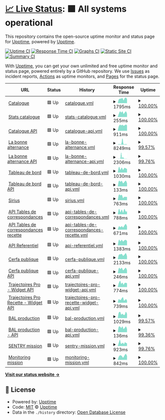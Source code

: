 # [📈 Live Status](https:///upptime): <!--live status--> **🟩 All systems operational**

This repository contains the open-source uptime monitor and status page for [Upptime](https://upptime.js.org), powered by [Upptime](https://github.com/upptime/upptime).

[![Uptime CI](https://github.com/mission-apprentissage/upptime/workflows/Uptime%20CI/badge.svg)](https://github.com/mission-apprentissage/upptime/actions?query=workflow%3A%22Uptime+CI%22)
[![Response Time CI](https://github.com/mission-apprentissage/upptime/workflows/Response%20Time%20CI/badge.svg)](https://github.com/mission-apprentissage/upptime/actions?query=workflow%3A%22Response+Time+CI%22)
[![Graphs CI](https://github.com/mission-apprentissage/upptime/workflows/Graphs%20CI/badge.svg)](https://github.com/mission-apprentissage/upptime/actions?query=workflow%3A%22Graphs+CI%22)
[![Static Site CI](https://github.com/mission-apprentissage/upptime/workflows/Static%20Site%20CI/badge.svg)](https://github.com/mission-apprentissage/upptime/actions?query=workflow%3A%22Static+Site+CI%22)
[![Summary CI](https://github.com/mission-apprentissage/upptime/workflows/Summary%20CI/badge.svg)](https://github.com/mission-apprentissage/upptime/actions?query=workflow%3A%22Summary+CI%22)

With [Upptime](https://upptime.js.org), you can get your own unlimited and free uptime monitor and status page, powered entirely by a GitHub repository. We use [Issues](https://github.com/upptime/upptime/issues) as incident reports, [Actions](https://github.com/mission-apprentissage/upptime/actions) as uptime monitors, and [Pages](https:///upptime) for the status page.

<!--start: status pages-->
<!-- This summary is generated by Upptime (https://github.com/upptime/upptime) -->
<!-- Do not edit this manually, your changes will be overwritten -->
<!-- prettier-ignore -->
| URL | Status | History | Response Time | Uptime |
| --- | ------ | ------- | ------------- | ------ |
| <img alt="" src="https://avatars3.githubusercontent.com/u/7874148?s=400&v=4" height="13"> [Catalogue](https://catalogue.apprentissage.beta.gouv.fr/) | 🟩 Up | [catalogue.yml](https://github.com/mission-apprentissage/upptime/commits/HEAD/history/catalogue.yml) | <details><summary><img alt="Response time graph" src="./graphs/catalogue/response-time-week.png" height="20"> 1795ms</summary><br><a href="https://mission-apprentissage.github.io/upptime/history/catalogue"><img alt="Response time 1510" src="https://img.shields.io/endpoint?url=https%3A%2F%2Fraw.githubusercontent.com%2Fmission-apprentissage%2Fupptime%2FHEAD%2Fapi%2Fcatalogue%2Fresponse-time.json"></a><br><a href="https://mission-apprentissage.github.io/upptime/history/catalogue"><img alt="24-hour response time 1640" src="https://img.shields.io/endpoint?url=https%3A%2F%2Fraw.githubusercontent.com%2Fmission-apprentissage%2Fupptime%2FHEAD%2Fapi%2Fcatalogue%2Fresponse-time-day.json"></a><br><a href="https://mission-apprentissage.github.io/upptime/history/catalogue"><img alt="7-day response time 1795" src="https://img.shields.io/endpoint?url=https%3A%2F%2Fraw.githubusercontent.com%2Fmission-apprentissage%2Fupptime%2FHEAD%2Fapi%2Fcatalogue%2Fresponse-time-week.json"></a><br><a href="https://mission-apprentissage.github.io/upptime/history/catalogue"><img alt="30-day response time 1909" src="https://img.shields.io/endpoint?url=https%3A%2F%2Fraw.githubusercontent.com%2Fmission-apprentissage%2Fupptime%2FHEAD%2Fapi%2Fcatalogue%2Fresponse-time-month.json"></a><br><a href="https://mission-apprentissage.github.io/upptime/history/catalogue"><img alt="1-year response time 1789" src="https://img.shields.io/endpoint?url=https%3A%2F%2Fraw.githubusercontent.com%2Fmission-apprentissage%2Fupptime%2FHEAD%2Fapi%2Fcatalogue%2Fresponse-time-year.json"></a></details> | <details><summary><a href="https://mission-apprentissage.github.io/upptime/history/catalogue">100.00%</a></summary><a href="https://mission-apprentissage.github.io/upptime/history/catalogue"><img alt="All-time uptime 98.98%" src="https://img.shields.io/endpoint?url=https%3A%2F%2Fraw.githubusercontent.com%2Fmission-apprentissage%2Fupptime%2FHEAD%2Fapi%2Fcatalogue%2Fuptime.json"></a><br><a href="https://mission-apprentissage.github.io/upptime/history/catalogue"><img alt="24-hour uptime 100.00%" src="https://img.shields.io/endpoint?url=https%3A%2F%2Fraw.githubusercontent.com%2Fmission-apprentissage%2Fupptime%2FHEAD%2Fapi%2Fcatalogue%2Fuptime-day.json"></a><br><a href="https://mission-apprentissage.github.io/upptime/history/catalogue"><img alt="7-day uptime 100.00%" src="https://img.shields.io/endpoint?url=https%3A%2F%2Fraw.githubusercontent.com%2Fmission-apprentissage%2Fupptime%2FHEAD%2Fapi%2Fcatalogue%2Fuptime-week.json"></a><br><a href="https://mission-apprentissage.github.io/upptime/history/catalogue"><img alt="30-day uptime 99.95%" src="https://img.shields.io/endpoint?url=https%3A%2F%2Fraw.githubusercontent.com%2Fmission-apprentissage%2Fupptime%2FHEAD%2Fapi%2Fcatalogue%2Fuptime-month.json"></a><br><a href="https://mission-apprentissage.github.io/upptime/history/catalogue"><img alt="1-year uptime 99.97%" src="https://img.shields.io/endpoint?url=https%3A%2F%2Fraw.githubusercontent.com%2Fmission-apprentissage%2Fupptime%2FHEAD%2Fapi%2Fcatalogue%2Fuptime-year.json"></a></details>
| <img alt="" src="https://avatars3.githubusercontent.com/u/7874148?s=400&v=4" height="13"> [Stats catalogue](https://catalogue.apprentissage.beta.gouv.fr/stats) | 🟩 Up | [stats-catalogue.yml](https://github.com/mission-apprentissage/upptime/commits/HEAD/history/stats-catalogue.yml) | <details><summary><img alt="Response time graph" src="./graphs/stats-catalogue/response-time-week.png" height="20"> 255ms</summary><br><a href="https://mission-apprentissage.github.io/upptime/history/stats-catalogue"><img alt="Response time 320" src="https://img.shields.io/endpoint?url=https%3A%2F%2Fraw.githubusercontent.com%2Fmission-apprentissage%2Fupptime%2FHEAD%2Fapi%2Fstats-catalogue%2Fresponse-time.json"></a><br><a href="https://mission-apprentissage.github.io/upptime/history/stats-catalogue"><img alt="24-hour response time 182" src="https://img.shields.io/endpoint?url=https%3A%2F%2Fraw.githubusercontent.com%2Fmission-apprentissage%2Fupptime%2FHEAD%2Fapi%2Fstats-catalogue%2Fresponse-time-day.json"></a><br><a href="https://mission-apprentissage.github.io/upptime/history/stats-catalogue"><img alt="7-day response time 255" src="https://img.shields.io/endpoint?url=https%3A%2F%2Fraw.githubusercontent.com%2Fmission-apprentissage%2Fupptime%2FHEAD%2Fapi%2Fstats-catalogue%2Fresponse-time-week.json"></a><br><a href="https://mission-apprentissage.github.io/upptime/history/stats-catalogue"><img alt="30-day response time 325" src="https://img.shields.io/endpoint?url=https%3A%2F%2Fraw.githubusercontent.com%2Fmission-apprentissage%2Fupptime%2FHEAD%2Fapi%2Fstats-catalogue%2Fresponse-time-month.json"></a><br><a href="https://mission-apprentissage.github.io/upptime/history/stats-catalogue"><img alt="1-year response time 292" src="https://img.shields.io/endpoint?url=https%3A%2F%2Fraw.githubusercontent.com%2Fmission-apprentissage%2Fupptime%2FHEAD%2Fapi%2Fstats-catalogue%2Fresponse-time-year.json"></a></details> | <details><summary><a href="https://mission-apprentissage.github.io/upptime/history/stats-catalogue">100.00%</a></summary><a href="https://mission-apprentissage.github.io/upptime/history/stats-catalogue"><img alt="All-time uptime 99.85%" src="https://img.shields.io/endpoint?url=https%3A%2F%2Fraw.githubusercontent.com%2Fmission-apprentissage%2Fupptime%2FHEAD%2Fapi%2Fstats-catalogue%2Fuptime.json"></a><br><a href="https://mission-apprentissage.github.io/upptime/history/stats-catalogue"><img alt="24-hour uptime 100.00%" src="https://img.shields.io/endpoint?url=https%3A%2F%2Fraw.githubusercontent.com%2Fmission-apprentissage%2Fupptime%2FHEAD%2Fapi%2Fstats-catalogue%2Fuptime-day.json"></a><br><a href="https://mission-apprentissage.github.io/upptime/history/stats-catalogue"><img alt="7-day uptime 100.00%" src="https://img.shields.io/endpoint?url=https%3A%2F%2Fraw.githubusercontent.com%2Fmission-apprentissage%2Fupptime%2FHEAD%2Fapi%2Fstats-catalogue%2Fuptime-week.json"></a><br><a href="https://mission-apprentissage.github.io/upptime/history/stats-catalogue"><img alt="30-day uptime 99.95%" src="https://img.shields.io/endpoint?url=https%3A%2F%2Fraw.githubusercontent.com%2Fmission-apprentissage%2Fupptime%2FHEAD%2Fapi%2Fstats-catalogue%2Fuptime-month.json"></a><br><a href="https://mission-apprentissage.github.io/upptime/history/stats-catalogue"><img alt="1-year uptime 99.98%" src="https://img.shields.io/endpoint?url=https%3A%2F%2Fraw.githubusercontent.com%2Fmission-apprentissage%2Fupptime%2FHEAD%2Fapi%2Fstats-catalogue%2Fuptime-year.json"></a></details>
| <img alt="" src="https://avatars3.githubusercontent.com/u/7874148?s=400&v=4" height="13"> [Catalogue API](https://catalogue.apprentissage.beta.gouv.fr/api) | 🟩 Up | [catalogue-api.yml](https://github.com/mission-apprentissage/upptime/commits/HEAD/history/catalogue-api.yml) | <details><summary><img alt="Response time graph" src="./graphs/catalogue-api/response-time-week.png" height="20"> 911ms</summary><br><a href="https://mission-apprentissage.github.io/upptime/history/catalogue-api"><img alt="Response time 1020" src="https://img.shields.io/endpoint?url=https%3A%2F%2Fraw.githubusercontent.com%2Fmission-apprentissage%2Fupptime%2FHEAD%2Fapi%2Fcatalogue-api%2Fresponse-time.json"></a><br><a href="https://mission-apprentissage.github.io/upptime/history/catalogue-api"><img alt="24-hour response time 874" src="https://img.shields.io/endpoint?url=https%3A%2F%2Fraw.githubusercontent.com%2Fmission-apprentissage%2Fupptime%2FHEAD%2Fapi%2Fcatalogue-api%2Fresponse-time-day.json"></a><br><a href="https://mission-apprentissage.github.io/upptime/history/catalogue-api"><img alt="7-day response time 911" src="https://img.shields.io/endpoint?url=https%3A%2F%2Fraw.githubusercontent.com%2Fmission-apprentissage%2Fupptime%2FHEAD%2Fapi%2Fcatalogue-api%2Fresponse-time-week.json"></a><br><a href="https://mission-apprentissage.github.io/upptime/history/catalogue-api"><img alt="30-day response time 990" src="https://img.shields.io/endpoint?url=https%3A%2F%2Fraw.githubusercontent.com%2Fmission-apprentissage%2Fupptime%2FHEAD%2Fapi%2Fcatalogue-api%2Fresponse-time-month.json"></a><br><a href="https://mission-apprentissage.github.io/upptime/history/catalogue-api"><img alt="1-year response time 937" src="https://img.shields.io/endpoint?url=https%3A%2F%2Fraw.githubusercontent.com%2Fmission-apprentissage%2Fupptime%2FHEAD%2Fapi%2Fcatalogue-api%2Fresponse-time-year.json"></a></details> | <details><summary><a href="https://mission-apprentissage.github.io/upptime/history/catalogue-api">100.00%</a></summary><a href="https://mission-apprentissage.github.io/upptime/history/catalogue-api"><img alt="All-time uptime 99.54%" src="https://img.shields.io/endpoint?url=https%3A%2F%2Fraw.githubusercontent.com%2Fmission-apprentissage%2Fupptime%2FHEAD%2Fapi%2Fcatalogue-api%2Fuptime.json"></a><br><a href="https://mission-apprentissage.github.io/upptime/history/catalogue-api"><img alt="24-hour uptime 100.00%" src="https://img.shields.io/endpoint?url=https%3A%2F%2Fraw.githubusercontent.com%2Fmission-apprentissage%2Fupptime%2FHEAD%2Fapi%2Fcatalogue-api%2Fuptime-day.json"></a><br><a href="https://mission-apprentissage.github.io/upptime/history/catalogue-api"><img alt="7-day uptime 100.00%" src="https://img.shields.io/endpoint?url=https%3A%2F%2Fraw.githubusercontent.com%2Fmission-apprentissage%2Fupptime%2FHEAD%2Fapi%2Fcatalogue-api%2Fuptime-week.json"></a><br><a href="https://mission-apprentissage.github.io/upptime/history/catalogue-api"><img alt="30-day uptime 99.95%" src="https://img.shields.io/endpoint?url=https%3A%2F%2Fraw.githubusercontent.com%2Fmission-apprentissage%2Fupptime%2FHEAD%2Fapi%2Fcatalogue-api%2Fuptime-month.json"></a><br><a href="https://mission-apprentissage.github.io/upptime/history/catalogue-api"><img alt="1-year uptime 99.99%" src="https://img.shields.io/endpoint?url=https%3A%2F%2Fraw.githubusercontent.com%2Fmission-apprentissage%2Fupptime%2FHEAD%2Fapi%2Fcatalogue-api%2Fuptime-year.json"></a></details>
| <img alt="" src="https://avatars3.githubusercontent.com/u/7874148?s=400&v=4" height="13"> [La bonne alternance](https://labonnealternance.apprentissage.beta.gouv.fr/) | 🟩 Up | [la-bonne-alternance.yml](https://github.com/mission-apprentissage/upptime/commits/HEAD/history/la-bonne-alternance.yml) | <details><summary><img alt="Response time graph" src="./graphs/la-bonne-alternance/response-time-week.png" height="20"> 8249ms</summary><br><a href="https://mission-apprentissage.github.io/upptime/history/la-bonne-alternance"><img alt="Response time 1367" src="https://img.shields.io/endpoint?url=https%3A%2F%2Fraw.githubusercontent.com%2Fmission-apprentissage%2Fupptime%2FHEAD%2Fapi%2Fla-bonne-alternance%2Fresponse-time.json"></a><br><a href="https://mission-apprentissage.github.io/upptime/history/la-bonne-alternance"><img alt="24-hour response time 14556" src="https://img.shields.io/endpoint?url=https%3A%2F%2Fraw.githubusercontent.com%2Fmission-apprentissage%2Fupptime%2FHEAD%2Fapi%2Fla-bonne-alternance%2Fresponse-time-day.json"></a><br><a href="https://mission-apprentissage.github.io/upptime/history/la-bonne-alternance"><img alt="7-day response time 8249" src="https://img.shields.io/endpoint?url=https%3A%2F%2Fraw.githubusercontent.com%2Fmission-apprentissage%2Fupptime%2FHEAD%2Fapi%2Fla-bonne-alternance%2Fresponse-time-week.json"></a><br><a href="https://mission-apprentissage.github.io/upptime/history/la-bonne-alternance"><img alt="30-day response time 3301" src="https://img.shields.io/endpoint?url=https%3A%2F%2Fraw.githubusercontent.com%2Fmission-apprentissage%2Fupptime%2FHEAD%2Fapi%2Fla-bonne-alternance%2Fresponse-time-month.json"></a><br><a href="https://mission-apprentissage.github.io/upptime/history/la-bonne-alternance"><img alt="1-year response time 1422" src="https://img.shields.io/endpoint?url=https%3A%2F%2Fraw.githubusercontent.com%2Fmission-apprentissage%2Fupptime%2FHEAD%2Fapi%2Fla-bonne-alternance%2Fresponse-time-year.json"></a></details> | <details><summary><a href="https://mission-apprentissage.github.io/upptime/history/la-bonne-alternance">99.57%</a></summary><a href="https://mission-apprentissage.github.io/upptime/history/la-bonne-alternance"><img alt="All-time uptime 99.77%" src="https://img.shields.io/endpoint?url=https%3A%2F%2Fraw.githubusercontent.com%2Fmission-apprentissage%2Fupptime%2FHEAD%2Fapi%2Fla-bonne-alternance%2Fuptime.json"></a><br><a href="https://mission-apprentissage.github.io/upptime/history/la-bonne-alternance"><img alt="24-hour uptime 98.42%" src="https://img.shields.io/endpoint?url=https%3A%2F%2Fraw.githubusercontent.com%2Fmission-apprentissage%2Fupptime%2FHEAD%2Fapi%2Fla-bonne-alternance%2Fuptime-day.json"></a><br><a href="https://mission-apprentissage.github.io/upptime/history/la-bonne-alternance"><img alt="7-day uptime 99.57%" src="https://img.shields.io/endpoint?url=https%3A%2F%2Fraw.githubusercontent.com%2Fmission-apprentissage%2Fupptime%2FHEAD%2Fapi%2Fla-bonne-alternance%2Fuptime-week.json"></a><br><a href="https://mission-apprentissage.github.io/upptime/history/la-bonne-alternance"><img alt="30-day uptime 99.84%" src="https://img.shields.io/endpoint?url=https%3A%2F%2Fraw.githubusercontent.com%2Fmission-apprentissage%2Fupptime%2FHEAD%2Fapi%2Fla-bonne-alternance%2Fuptime-month.json"></a><br><a href="https://mission-apprentissage.github.io/upptime/history/la-bonne-alternance"><img alt="1-year uptime 99.73%" src="https://img.shields.io/endpoint?url=https%3A%2F%2Fraw.githubusercontent.com%2Fmission-apprentissage%2Fupptime%2FHEAD%2Fapi%2Fla-bonne-alternance%2Fuptime-year.json"></a></details>
| <img alt="" src="https://avatars3.githubusercontent.com/u/7874148?s=400&v=4" height="13"> [La bonne alternance API](https://labonnealternance.apprentissage.beta.gouv.fr/api) | 🟩 Up | [la-bonne-alternance-api.yml](https://github.com/mission-apprentissage/upptime/commits/HEAD/history/la-bonne-alternance-api.yml) | <details><summary><img alt="Response time graph" src="./graphs/la-bonne-alternance-api/response-time-week.png" height="20"> 2306ms</summary><br><a href="https://mission-apprentissage.github.io/upptime/history/la-bonne-alternance-api"><img alt="Response time 781" src="https://img.shields.io/endpoint?url=https%3A%2F%2Fraw.githubusercontent.com%2Fmission-apprentissage%2Fupptime%2FHEAD%2Fapi%2Fla-bonne-alternance-api%2Fresponse-time.json"></a><br><a href="https://mission-apprentissage.github.io/upptime/history/la-bonne-alternance-api"><img alt="24-hour response time 1433" src="https://img.shields.io/endpoint?url=https%3A%2F%2Fraw.githubusercontent.com%2Fmission-apprentissage%2Fupptime%2FHEAD%2Fapi%2Fla-bonne-alternance-api%2Fresponse-time-day.json"></a><br><a href="https://mission-apprentissage.github.io/upptime/history/la-bonne-alternance-api"><img alt="7-day response time 2306" src="https://img.shields.io/endpoint?url=https%3A%2F%2Fraw.githubusercontent.com%2Fmission-apprentissage%2Fupptime%2FHEAD%2Fapi%2Fla-bonne-alternance-api%2Fresponse-time-week.json"></a><br><a href="https://mission-apprentissage.github.io/upptime/history/la-bonne-alternance-api"><img alt="30-day response time 872" src="https://img.shields.io/endpoint?url=https%3A%2F%2Fraw.githubusercontent.com%2Fmission-apprentissage%2Fupptime%2FHEAD%2Fapi%2Fla-bonne-alternance-api%2Fresponse-time-month.json"></a><br><a href="https://mission-apprentissage.github.io/upptime/history/la-bonne-alternance-api"><img alt="1-year response time 956" src="https://img.shields.io/endpoint?url=https%3A%2F%2Fraw.githubusercontent.com%2Fmission-apprentissage%2Fupptime%2FHEAD%2Fapi%2Fla-bonne-alternance-api%2Fresponse-time-year.json"></a></details> | <details><summary><a href="https://mission-apprentissage.github.io/upptime/history/la-bonne-alternance-api">99.76%</a></summary><a href="https://mission-apprentissage.github.io/upptime/history/la-bonne-alternance-api"><img alt="All-time uptime 99.79%" src="https://img.shields.io/endpoint?url=https%3A%2F%2Fraw.githubusercontent.com%2Fmission-apprentissage%2Fupptime%2FHEAD%2Fapi%2Fla-bonne-alternance-api%2Fuptime.json"></a><br><a href="https://mission-apprentissage.github.io/upptime/history/la-bonne-alternance-api"><img alt="24-hour uptime 98.31%" src="https://img.shields.io/endpoint?url=https%3A%2F%2Fraw.githubusercontent.com%2Fmission-apprentissage%2Fupptime%2FHEAD%2Fapi%2Fla-bonne-alternance-api%2Fuptime-day.json"></a><br><a href="https://mission-apprentissage.github.io/upptime/history/la-bonne-alternance-api"><img alt="7-day uptime 99.76%" src="https://img.shields.io/endpoint?url=https%3A%2F%2Fraw.githubusercontent.com%2Fmission-apprentissage%2Fupptime%2FHEAD%2Fapi%2Fla-bonne-alternance-api%2Fuptime-week.json"></a><br><a href="https://mission-apprentissage.github.io/upptime/history/la-bonne-alternance-api"><img alt="30-day uptime 99.89%" src="https://img.shields.io/endpoint?url=https%3A%2F%2Fraw.githubusercontent.com%2Fmission-apprentissage%2Fupptime%2FHEAD%2Fapi%2Fla-bonne-alternance-api%2Fuptime-month.json"></a><br><a href="https://mission-apprentissage.github.io/upptime/history/la-bonne-alternance-api"><img alt="1-year uptime 99.73%" src="https://img.shields.io/endpoint?url=https%3A%2F%2Fraw.githubusercontent.com%2Fmission-apprentissage%2Fupptime%2FHEAD%2Fapi%2Fla-bonne-alternance-api%2Fuptime-year.json"></a></details>
| <img alt="" src="https://avatars3.githubusercontent.com/u/7874148?s=400&v=4" height="13"> [Tableau de bord](https://cfas.apprentissage.beta.gouv.fr/) | 🟩 Up | [tableau-de-bord.yml](https://github.com/mission-apprentissage/upptime/commits/HEAD/history/tableau-de-bord.yml) | <details><summary><img alt="Response time graph" src="./graphs/tableau-de-bord/response-time-week.png" height="20"> 1030ms</summary><br><a href="https://mission-apprentissage.github.io/upptime/history/tableau-de-bord"><img alt="Response time 934" src="https://img.shields.io/endpoint?url=https%3A%2F%2Fraw.githubusercontent.com%2Fmission-apprentissage%2Fupptime%2FHEAD%2Fapi%2Ftableau-de-bord%2Fresponse-time.json"></a><br><a href="https://mission-apprentissage.github.io/upptime/history/tableau-de-bord"><img alt="24-hour response time 879" src="https://img.shields.io/endpoint?url=https%3A%2F%2Fraw.githubusercontent.com%2Fmission-apprentissage%2Fupptime%2FHEAD%2Fapi%2Ftableau-de-bord%2Fresponse-time-day.json"></a><br><a href="https://mission-apprentissage.github.io/upptime/history/tableau-de-bord"><img alt="7-day response time 1030" src="https://img.shields.io/endpoint?url=https%3A%2F%2Fraw.githubusercontent.com%2Fmission-apprentissage%2Fupptime%2FHEAD%2Fapi%2Ftableau-de-bord%2Fresponse-time-week.json"></a><br><a href="https://mission-apprentissage.github.io/upptime/history/tableau-de-bord"><img alt="30-day response time 1078" src="https://img.shields.io/endpoint?url=https%3A%2F%2Fraw.githubusercontent.com%2Fmission-apprentissage%2Fupptime%2FHEAD%2Fapi%2Ftableau-de-bord%2Fresponse-time-month.json"></a><br><a href="https://mission-apprentissage.github.io/upptime/history/tableau-de-bord"><img alt="1-year response time 950" src="https://img.shields.io/endpoint?url=https%3A%2F%2Fraw.githubusercontent.com%2Fmission-apprentissage%2Fupptime%2FHEAD%2Fapi%2Ftableau-de-bord%2Fresponse-time-year.json"></a></details> | <details><summary><a href="https://mission-apprentissage.github.io/upptime/history/tableau-de-bord">100.00%</a></summary><a href="https://mission-apprentissage.github.io/upptime/history/tableau-de-bord"><img alt="All-time uptime 99.82%" src="https://img.shields.io/endpoint?url=https%3A%2F%2Fraw.githubusercontent.com%2Fmission-apprentissage%2Fupptime%2FHEAD%2Fapi%2Ftableau-de-bord%2Fuptime.json"></a><br><a href="https://mission-apprentissage.github.io/upptime/history/tableau-de-bord"><img alt="24-hour uptime 100.00%" src="https://img.shields.io/endpoint?url=https%3A%2F%2Fraw.githubusercontent.com%2Fmission-apprentissage%2Fupptime%2FHEAD%2Fapi%2Ftableau-de-bord%2Fuptime-day.json"></a><br><a href="https://mission-apprentissage.github.io/upptime/history/tableau-de-bord"><img alt="7-day uptime 100.00%" src="https://img.shields.io/endpoint?url=https%3A%2F%2Fraw.githubusercontent.com%2Fmission-apprentissage%2Fupptime%2FHEAD%2Fapi%2Ftableau-de-bord%2Fuptime-week.json"></a><br><a href="https://mission-apprentissage.github.io/upptime/history/tableau-de-bord"><img alt="30-day uptime 100.00%" src="https://img.shields.io/endpoint?url=https%3A%2F%2Fraw.githubusercontent.com%2Fmission-apprentissage%2Fupptime%2FHEAD%2Fapi%2Ftableau-de-bord%2Fuptime-month.json"></a><br><a href="https://mission-apprentissage.github.io/upptime/history/tableau-de-bord"><img alt="1-year uptime 99.51%" src="https://img.shields.io/endpoint?url=https%3A%2F%2Fraw.githubusercontent.com%2Fmission-apprentissage%2Fupptime%2FHEAD%2Fapi%2Ftableau-de-bord%2Fuptime-year.json"></a></details>
| <img alt="" src="https://avatars3.githubusercontent.com/u/7874148?s=400&v=4" height="13"> [Tableau de bord API](https://cfas.apprentissage.beta.gouv.fr/api/healthcheck) | 🟩 Up | [tableau-de-bord-api.yml](https://github.com/mission-apprentissage/upptime/commits/HEAD/history/tableau-de-bord-api.yml) | <details><summary><img alt="Response time graph" src="./graphs/tableau-de-bord-api/response-time-week.png" height="20"> 133ms</summary><br><a href="https://mission-apprentissage.github.io/upptime/history/tableau-de-bord-api"><img alt="Response time 4491" src="https://img.shields.io/endpoint?url=https%3A%2F%2Fraw.githubusercontent.com%2Fmission-apprentissage%2Fupptime%2FHEAD%2Fapi%2Ftableau-de-bord-api%2Fresponse-time.json"></a><br><a href="https://mission-apprentissage.github.io/upptime/history/tableau-de-bord-api"><img alt="24-hour response time 93" src="https://img.shields.io/endpoint?url=https%3A%2F%2Fraw.githubusercontent.com%2Fmission-apprentissage%2Fupptime%2FHEAD%2Fapi%2Ftableau-de-bord-api%2Fresponse-time-day.json"></a><br><a href="https://mission-apprentissage.github.io/upptime/history/tableau-de-bord-api"><img alt="7-day response time 133" src="https://img.shields.io/endpoint?url=https%3A%2F%2Fraw.githubusercontent.com%2Fmission-apprentissage%2Fupptime%2FHEAD%2Fapi%2Ftableau-de-bord-api%2Fresponse-time-week.json"></a><br><a href="https://mission-apprentissage.github.io/upptime/history/tableau-de-bord-api"><img alt="30-day response time 121" src="https://img.shields.io/endpoint?url=https%3A%2F%2Fraw.githubusercontent.com%2Fmission-apprentissage%2Fupptime%2FHEAD%2Fapi%2Ftableau-de-bord-api%2Fresponse-time-month.json"></a><br><a href="https://mission-apprentissage.github.io/upptime/history/tableau-de-bord-api"><img alt="1-year response time 4969" src="https://img.shields.io/endpoint?url=https%3A%2F%2Fraw.githubusercontent.com%2Fmission-apprentissage%2Fupptime%2FHEAD%2Fapi%2Ftableau-de-bord-api%2Fresponse-time-year.json"></a></details> | <details><summary><a href="https://mission-apprentissage.github.io/upptime/history/tableau-de-bord-api">100.00%</a></summary><a href="https://mission-apprentissage.github.io/upptime/history/tableau-de-bord-api"><img alt="All-time uptime 98.19%" src="https://img.shields.io/endpoint?url=https%3A%2F%2Fraw.githubusercontent.com%2Fmission-apprentissage%2Fupptime%2FHEAD%2Fapi%2Ftableau-de-bord-api%2Fuptime.json"></a><br><a href="https://mission-apprentissage.github.io/upptime/history/tableau-de-bord-api"><img alt="24-hour uptime 100.00%" src="https://img.shields.io/endpoint?url=https%3A%2F%2Fraw.githubusercontent.com%2Fmission-apprentissage%2Fupptime%2FHEAD%2Fapi%2Ftableau-de-bord-api%2Fuptime-day.json"></a><br><a href="https://mission-apprentissage.github.io/upptime/history/tableau-de-bord-api"><img alt="7-day uptime 100.00%" src="https://img.shields.io/endpoint?url=https%3A%2F%2Fraw.githubusercontent.com%2Fmission-apprentissage%2Fupptime%2FHEAD%2Fapi%2Ftableau-de-bord-api%2Fuptime-week.json"></a><br><a href="https://mission-apprentissage.github.io/upptime/history/tableau-de-bord-api"><img alt="30-day uptime 100.00%" src="https://img.shields.io/endpoint?url=https%3A%2F%2Fraw.githubusercontent.com%2Fmission-apprentissage%2Fupptime%2FHEAD%2Fapi%2Ftableau-de-bord-api%2Fuptime-month.json"></a><br><a href="https://mission-apprentissage.github.io/upptime/history/tableau-de-bord-api"><img alt="1-year uptime 98.91%" src="https://img.shields.io/endpoint?url=https%3A%2F%2Fraw.githubusercontent.com%2Fmission-apprentissage%2Fupptime%2FHEAD%2Fapi%2Ftableau-de-bord-api%2Fuptime-year.json"></a></details>
| <img alt="" src="https://avatars3.githubusercontent.com/u/7874148?s=400&v=4" height="13"> [Sirius](https://sirius.apprentissage.beta.gouv.fr/) | 🟩 Up | [sirius.yml](https://github.com/mission-apprentissage/upptime/commits/HEAD/history/sirius.yml) | <details><summary><img alt="Response time graph" src="./graphs/sirius/response-time-week.png" height="20"> 763ms</summary><br><a href="https://mission-apprentissage.github.io/upptime/history/sirius"><img alt="Response time 742" src="https://img.shields.io/endpoint?url=https%3A%2F%2Fraw.githubusercontent.com%2Fmission-apprentissage%2Fupptime%2FHEAD%2Fapi%2Fsirius%2Fresponse-time.json"></a><br><a href="https://mission-apprentissage.github.io/upptime/history/sirius"><img alt="24-hour response time 623" src="https://img.shields.io/endpoint?url=https%3A%2F%2Fraw.githubusercontent.com%2Fmission-apprentissage%2Fupptime%2FHEAD%2Fapi%2Fsirius%2Fresponse-time-day.json"></a><br><a href="https://mission-apprentissage.github.io/upptime/history/sirius"><img alt="7-day response time 763" src="https://img.shields.io/endpoint?url=https%3A%2F%2Fraw.githubusercontent.com%2Fmission-apprentissage%2Fupptime%2FHEAD%2Fapi%2Fsirius%2Fresponse-time-week.json"></a><br><a href="https://mission-apprentissage.github.io/upptime/history/sirius"><img alt="30-day response time 829" src="https://img.shields.io/endpoint?url=https%3A%2F%2Fraw.githubusercontent.com%2Fmission-apprentissage%2Fupptime%2FHEAD%2Fapi%2Fsirius%2Fresponse-time-month.json"></a><br><a href="https://mission-apprentissage.github.io/upptime/history/sirius"><img alt="1-year response time 747" src="https://img.shields.io/endpoint?url=https%3A%2F%2Fraw.githubusercontent.com%2Fmission-apprentissage%2Fupptime%2FHEAD%2Fapi%2Fsirius%2Fresponse-time-year.json"></a></details> | <details><summary><a href="https://mission-apprentissage.github.io/upptime/history/sirius">100.00%</a></summary><a href="https://mission-apprentissage.github.io/upptime/history/sirius"><img alt="All-time uptime 96.85%" src="https://img.shields.io/endpoint?url=https%3A%2F%2Fraw.githubusercontent.com%2Fmission-apprentissage%2Fupptime%2FHEAD%2Fapi%2Fsirius%2Fuptime.json"></a><br><a href="https://mission-apprentissage.github.io/upptime/history/sirius"><img alt="24-hour uptime 100.00%" src="https://img.shields.io/endpoint?url=https%3A%2F%2Fraw.githubusercontent.com%2Fmission-apprentissage%2Fupptime%2FHEAD%2Fapi%2Fsirius%2Fuptime-day.json"></a><br><a href="https://mission-apprentissage.github.io/upptime/history/sirius"><img alt="7-day uptime 100.00%" src="https://img.shields.io/endpoint?url=https%3A%2F%2Fraw.githubusercontent.com%2Fmission-apprentissage%2Fupptime%2FHEAD%2Fapi%2Fsirius%2Fuptime-week.json"></a><br><a href="https://mission-apprentissage.github.io/upptime/history/sirius"><img alt="30-day uptime 100.00%" src="https://img.shields.io/endpoint?url=https%3A%2F%2Fraw.githubusercontent.com%2Fmission-apprentissage%2Fupptime%2FHEAD%2Fapi%2Fsirius%2Fuptime-month.json"></a><br><a href="https://mission-apprentissage.github.io/upptime/history/sirius"><img alt="1-year uptime 99.98%" src="https://img.shields.io/endpoint?url=https%3A%2F%2Fraw.githubusercontent.com%2Fmission-apprentissage%2Fupptime%2FHEAD%2Fapi%2Fsirius%2Fuptime-year.json"></a></details>
| <img alt="" src="https://avatars3.githubusercontent.com/u/7874148?s=400&v=4" height="13"> [API Tables de correspondances](https://tables-correspondances.apprentissage.beta.gouv.fr/api) | 🟩 Up | [api-tables-de-correspondances.yml](https://github.com/mission-apprentissage/upptime/commits/HEAD/history/api-tables-de-correspondances.yml) | <details><summary><img alt="Response time graph" src="./graphs/api-tables-de-correspondances/response-time-week.png" height="20"> 788ms</summary><br><a href="https://mission-apprentissage.github.io/upptime/history/api-tables-de-correspondances"><img alt="Response time 715" src="https://img.shields.io/endpoint?url=https%3A%2F%2Fraw.githubusercontent.com%2Fmission-apprentissage%2Fupptime%2FHEAD%2Fapi%2Fapi-tables-de-correspondances%2Fresponse-time.json"></a><br><a href="https://mission-apprentissage.github.io/upptime/history/api-tables-de-correspondances"><img alt="24-hour response time 632" src="https://img.shields.io/endpoint?url=https%3A%2F%2Fraw.githubusercontent.com%2Fmission-apprentissage%2Fupptime%2FHEAD%2Fapi%2Fapi-tables-de-correspondances%2Fresponse-time-day.json"></a><br><a href="https://mission-apprentissage.github.io/upptime/history/api-tables-de-correspondances"><img alt="7-day response time 788" src="https://img.shields.io/endpoint?url=https%3A%2F%2Fraw.githubusercontent.com%2Fmission-apprentissage%2Fupptime%2FHEAD%2Fapi%2Fapi-tables-de-correspondances%2Fresponse-time-week.json"></a><br><a href="https://mission-apprentissage.github.io/upptime/history/api-tables-de-correspondances"><img alt="30-day response time 888" src="https://img.shields.io/endpoint?url=https%3A%2F%2Fraw.githubusercontent.com%2Fmission-apprentissage%2Fupptime%2FHEAD%2Fapi%2Fapi-tables-de-correspondances%2Fresponse-time-month.json"></a><br><a href="https://mission-apprentissage.github.io/upptime/history/api-tables-de-correspondances"><img alt="1-year response time 726" src="https://img.shields.io/endpoint?url=https%3A%2F%2Fraw.githubusercontent.com%2Fmission-apprentissage%2Fupptime%2FHEAD%2Fapi%2Fapi-tables-de-correspondances%2Fresponse-time-year.json"></a></details> | <details><summary><a href="https://mission-apprentissage.github.io/upptime/history/api-tables-de-correspondances">100.00%</a></summary><a href="https://mission-apprentissage.github.io/upptime/history/api-tables-de-correspondances"><img alt="All-time uptime 99.67%" src="https://img.shields.io/endpoint?url=https%3A%2F%2Fraw.githubusercontent.com%2Fmission-apprentissage%2Fupptime%2FHEAD%2Fapi%2Fapi-tables-de-correspondances%2Fuptime.json"></a><br><a href="https://mission-apprentissage.github.io/upptime/history/api-tables-de-correspondances"><img alt="24-hour uptime 100.00%" src="https://img.shields.io/endpoint?url=https%3A%2F%2Fraw.githubusercontent.com%2Fmission-apprentissage%2Fupptime%2FHEAD%2Fapi%2Fapi-tables-de-correspondances%2Fuptime-day.json"></a><br><a href="https://mission-apprentissage.github.io/upptime/history/api-tables-de-correspondances"><img alt="7-day uptime 100.00%" src="https://img.shields.io/endpoint?url=https%3A%2F%2Fraw.githubusercontent.com%2Fmission-apprentissage%2Fupptime%2FHEAD%2Fapi%2Fapi-tables-de-correspondances%2Fuptime-week.json"></a><br><a href="https://mission-apprentissage.github.io/upptime/history/api-tables-de-correspondances"><img alt="30-day uptime 100.00%" src="https://img.shields.io/endpoint?url=https%3A%2F%2Fraw.githubusercontent.com%2Fmission-apprentissage%2Fupptime%2FHEAD%2Fapi%2Fapi-tables-de-correspondances%2Fuptime-month.json"></a><br><a href="https://mission-apprentissage.github.io/upptime/history/api-tables-de-correspondances"><img alt="1-year uptime 100.00%" src="https://img.shields.io/endpoint?url=https%3A%2F%2Fraw.githubusercontent.com%2Fmission-apprentissage%2Fupptime%2FHEAD%2Fapi%2Fapi-tables-de-correspondances%2Fuptime-year.json"></a></details>
| <img alt="" src="https://avatars3.githubusercontent.com/u/7874148?s=400&v=4" height="13"> [API Tables de correspondances recette](https://tables-correspondances-recette.apprentissage.beta.gouv.fr/api) | 🟩 Up | [api-tables-de-correspondances-recette.yml](https://github.com/mission-apprentissage/upptime/commits/HEAD/history/api-tables-de-correspondances-recette.yml) | <details><summary><img alt="Response time graph" src="./graphs/api-tables-de-correspondances-recette/response-time-week.png" height="20"> 671ms</summary><br><a href="https://mission-apprentissage.github.io/upptime/history/api-tables-de-correspondances-recette"><img alt="Response time 699" src="https://img.shields.io/endpoint?url=https%3A%2F%2Fraw.githubusercontent.com%2Fmission-apprentissage%2Fupptime%2FHEAD%2Fapi%2Fapi-tables-de-correspondances-recette%2Fresponse-time.json"></a><br><a href="https://mission-apprentissage.github.io/upptime/history/api-tables-de-correspondances-recette"><img alt="24-hour response time 625" src="https://img.shields.io/endpoint?url=https%3A%2F%2Fraw.githubusercontent.com%2Fmission-apprentissage%2Fupptime%2FHEAD%2Fapi%2Fapi-tables-de-correspondances-recette%2Fresponse-time-day.json"></a><br><a href="https://mission-apprentissage.github.io/upptime/history/api-tables-de-correspondances-recette"><img alt="7-day response time 671" src="https://img.shields.io/endpoint?url=https%3A%2F%2Fraw.githubusercontent.com%2Fmission-apprentissage%2Fupptime%2FHEAD%2Fapi%2Fapi-tables-de-correspondances-recette%2Fresponse-time-week.json"></a><br><a href="https://mission-apprentissage.github.io/upptime/history/api-tables-de-correspondances-recette"><img alt="30-day response time 634" src="https://img.shields.io/endpoint?url=https%3A%2F%2Fraw.githubusercontent.com%2Fmission-apprentissage%2Fupptime%2FHEAD%2Fapi%2Fapi-tables-de-correspondances-recette%2Fresponse-time-month.json"></a><br><a href="https://mission-apprentissage.github.io/upptime/history/api-tables-de-correspondances-recette"><img alt="1-year response time 709" src="https://img.shields.io/endpoint?url=https%3A%2F%2Fraw.githubusercontent.com%2Fmission-apprentissage%2Fupptime%2FHEAD%2Fapi%2Fapi-tables-de-correspondances-recette%2Fresponse-time-year.json"></a></details> | <details><summary><a href="https://mission-apprentissage.github.io/upptime/history/api-tables-de-correspondances-recette">100.00%</a></summary><a href="https://mission-apprentissage.github.io/upptime/history/api-tables-de-correspondances-recette"><img alt="All-time uptime 99.80%" src="https://img.shields.io/endpoint?url=https%3A%2F%2Fraw.githubusercontent.com%2Fmission-apprentissage%2Fupptime%2FHEAD%2Fapi%2Fapi-tables-de-correspondances-recette%2Fuptime.json"></a><br><a href="https://mission-apprentissage.github.io/upptime/history/api-tables-de-correspondances-recette"><img alt="24-hour uptime 100.00%" src="https://img.shields.io/endpoint?url=https%3A%2F%2Fraw.githubusercontent.com%2Fmission-apprentissage%2Fupptime%2FHEAD%2Fapi%2Fapi-tables-de-correspondances-recette%2Fuptime-day.json"></a><br><a href="https://mission-apprentissage.github.io/upptime/history/api-tables-de-correspondances-recette"><img alt="7-day uptime 100.00%" src="https://img.shields.io/endpoint?url=https%3A%2F%2Fraw.githubusercontent.com%2Fmission-apprentissage%2Fupptime%2FHEAD%2Fapi%2Fapi-tables-de-correspondances-recette%2Fuptime-week.json"></a><br><a href="https://mission-apprentissage.github.io/upptime/history/api-tables-de-correspondances-recette"><img alt="30-day uptime 100.00%" src="https://img.shields.io/endpoint?url=https%3A%2F%2Fraw.githubusercontent.com%2Fmission-apprentissage%2Fupptime%2FHEAD%2Fapi%2Fapi-tables-de-correspondances-recette%2Fuptime-month.json"></a><br><a href="https://mission-apprentissage.github.io/upptime/history/api-tables-de-correspondances-recette"><img alt="1-year uptime 100.00%" src="https://img.shields.io/endpoint?url=https%3A%2F%2Fraw.githubusercontent.com%2Fmission-apprentissage%2Fupptime%2FHEAD%2Fapi%2Fapi-tables-de-correspondances-recette%2Fuptime-year.json"></a></details>
| <img alt="" src="https://avatars3.githubusercontent.com/u/7874148?s=400&v=4" height="13"> [API Referentiel](https://referentiel.apprentissage.beta.gouv.fr/api/v1/healthcheck) | 🟩 Up | [api-referentiel.yml](https://github.com/mission-apprentissage/upptime/commits/HEAD/history/api-referentiel.yml) | <details><summary><img alt="Response time graph" src="./graphs/api-referentiel/response-time-week.png" height="20"> 1383ms</summary><br><a href="https://mission-apprentissage.github.io/upptime/history/api-referentiel"><img alt="Response time 1355" src="https://img.shields.io/endpoint?url=https%3A%2F%2Fraw.githubusercontent.com%2Fmission-apprentissage%2Fupptime%2FHEAD%2Fapi%2Fapi-referentiel%2Fresponse-time.json"></a><br><a href="https://mission-apprentissage.github.io/upptime/history/api-referentiel"><img alt="24-hour response time 1243" src="https://img.shields.io/endpoint?url=https%3A%2F%2Fraw.githubusercontent.com%2Fmission-apprentissage%2Fupptime%2FHEAD%2Fapi%2Fapi-referentiel%2Fresponse-time-day.json"></a><br><a href="https://mission-apprentissage.github.io/upptime/history/api-referentiel"><img alt="7-day response time 1383" src="https://img.shields.io/endpoint?url=https%3A%2F%2Fraw.githubusercontent.com%2Fmission-apprentissage%2Fupptime%2FHEAD%2Fapi%2Fapi-referentiel%2Fresponse-time-week.json"></a><br><a href="https://mission-apprentissage.github.io/upptime/history/api-referentiel"><img alt="30-day response time 1479" src="https://img.shields.io/endpoint?url=https%3A%2F%2Fraw.githubusercontent.com%2Fmission-apprentissage%2Fupptime%2FHEAD%2Fapi%2Fapi-referentiel%2Fresponse-time-month.json"></a><br><a href="https://mission-apprentissage.github.io/upptime/history/api-referentiel"><img alt="1-year response time 1538" src="https://img.shields.io/endpoint?url=https%3A%2F%2Fraw.githubusercontent.com%2Fmission-apprentissage%2Fupptime%2FHEAD%2Fapi%2Fapi-referentiel%2Fresponse-time-year.json"></a></details> | <details><summary><a href="https://mission-apprentissage.github.io/upptime/history/api-referentiel">100.00%</a></summary><a href="https://mission-apprentissage.github.io/upptime/history/api-referentiel"><img alt="All-time uptime 99.66%" src="https://img.shields.io/endpoint?url=https%3A%2F%2Fraw.githubusercontent.com%2Fmission-apprentissage%2Fupptime%2FHEAD%2Fapi%2Fapi-referentiel%2Fuptime.json"></a><br><a href="https://mission-apprentissage.github.io/upptime/history/api-referentiel"><img alt="24-hour uptime 100.00%" src="https://img.shields.io/endpoint?url=https%3A%2F%2Fraw.githubusercontent.com%2Fmission-apprentissage%2Fupptime%2FHEAD%2Fapi%2Fapi-referentiel%2Fuptime-day.json"></a><br><a href="https://mission-apprentissage.github.io/upptime/history/api-referentiel"><img alt="7-day uptime 100.00%" src="https://img.shields.io/endpoint?url=https%3A%2F%2Fraw.githubusercontent.com%2Fmission-apprentissage%2Fupptime%2FHEAD%2Fapi%2Fapi-referentiel%2Fuptime-week.json"></a><br><a href="https://mission-apprentissage.github.io/upptime/history/api-referentiel"><img alt="30-day uptime 100.00%" src="https://img.shields.io/endpoint?url=https%3A%2F%2Fraw.githubusercontent.com%2Fmission-apprentissage%2Fupptime%2FHEAD%2Fapi%2Fapi-referentiel%2Fuptime-month.json"></a><br><a href="https://mission-apprentissage.github.io/upptime/history/api-referentiel"><img alt="1-year uptime 99.86%" src="https://img.shields.io/endpoint?url=https%3A%2F%2Fraw.githubusercontent.com%2Fmission-apprentissage%2Fupptime%2FHEAD%2Fapi%2Fapi-referentiel%2Fuptime-year.json"></a></details>
| <img alt="" src="https://avatars3.githubusercontent.com/u/7874148?s=400&v=4" height="13"> [Cerfa publique](https://contrat.apprentissage.beta.gouv.fr/) | 🟩 Up | [cerfa-publique.yml](https://github.com/mission-apprentissage/upptime/commits/HEAD/history/cerfa-publique.yml) | <details><summary><img alt="Response time graph" src="./graphs/cerfa-publique/response-time-week.png" height="20"> 2133ms</summary><br><a href="https://mission-apprentissage.github.io/upptime/history/cerfa-publique"><img alt="Response time 1938" src="https://img.shields.io/endpoint?url=https%3A%2F%2Fraw.githubusercontent.com%2Fmission-apprentissage%2Fupptime%2FHEAD%2Fapi%2Fcerfa-publique%2Fresponse-time.json"></a><br><a href="https://mission-apprentissage.github.io/upptime/history/cerfa-publique"><img alt="24-hour response time 1363" src="https://img.shields.io/endpoint?url=https%3A%2F%2Fraw.githubusercontent.com%2Fmission-apprentissage%2Fupptime%2FHEAD%2Fapi%2Fcerfa-publique%2Fresponse-time-day.json"></a><br><a href="https://mission-apprentissage.github.io/upptime/history/cerfa-publique"><img alt="7-day response time 2133" src="https://img.shields.io/endpoint?url=https%3A%2F%2Fraw.githubusercontent.com%2Fmission-apprentissage%2Fupptime%2FHEAD%2Fapi%2Fcerfa-publique%2Fresponse-time-week.json"></a><br><a href="https://mission-apprentissage.github.io/upptime/history/cerfa-publique"><img alt="30-day response time 1876" src="https://img.shields.io/endpoint?url=https%3A%2F%2Fraw.githubusercontent.com%2Fmission-apprentissage%2Fupptime%2FHEAD%2Fapi%2Fcerfa-publique%2Fresponse-time-month.json"></a><br><a href="https://mission-apprentissage.github.io/upptime/history/cerfa-publique"><img alt="1-year response time 1939" src="https://img.shields.io/endpoint?url=https%3A%2F%2Fraw.githubusercontent.com%2Fmission-apprentissage%2Fupptime%2FHEAD%2Fapi%2Fcerfa-publique%2Fresponse-time-year.json"></a></details> | <details><summary><a href="https://mission-apprentissage.github.io/upptime/history/cerfa-publique">100.00%</a></summary><a href="https://mission-apprentissage.github.io/upptime/history/cerfa-publique"><img alt="All-time uptime 96.91%" src="https://img.shields.io/endpoint?url=https%3A%2F%2Fraw.githubusercontent.com%2Fmission-apprentissage%2Fupptime%2FHEAD%2Fapi%2Fcerfa-publique%2Fuptime.json"></a><br><a href="https://mission-apprentissage.github.io/upptime/history/cerfa-publique"><img alt="24-hour uptime 100.00%" src="https://img.shields.io/endpoint?url=https%3A%2F%2Fraw.githubusercontent.com%2Fmission-apprentissage%2Fupptime%2FHEAD%2Fapi%2Fcerfa-publique%2Fuptime-day.json"></a><br><a href="https://mission-apprentissage.github.io/upptime/history/cerfa-publique"><img alt="7-day uptime 100.00%" src="https://img.shields.io/endpoint?url=https%3A%2F%2Fraw.githubusercontent.com%2Fmission-apprentissage%2Fupptime%2FHEAD%2Fapi%2Fcerfa-publique%2Fuptime-week.json"></a><br><a href="https://mission-apprentissage.github.io/upptime/history/cerfa-publique"><img alt="30-day uptime 100.00%" src="https://img.shields.io/endpoint?url=https%3A%2F%2Fraw.githubusercontent.com%2Fmission-apprentissage%2Fupptime%2FHEAD%2Fapi%2Fcerfa-publique%2Fuptime-month.json"></a><br><a href="https://mission-apprentissage.github.io/upptime/history/cerfa-publique"><img alt="1-year uptime 99.54%" src="https://img.shields.io/endpoint?url=https%3A%2F%2Fraw.githubusercontent.com%2Fmission-apprentissage%2Fupptime%2FHEAD%2Fapi%2Fcerfa-publique%2Fuptime-year.json"></a></details>
| <img alt="" src="https://avatars3.githubusercontent.com/u/7874148?s=400&v=4" height="13"> [Cerfa publique API](https://contrat.apprentissage.beta.gouv.fr/api) | 🟩 Up | [cerfa-publique-api.yml](https://github.com/mission-apprentissage/upptime/commits/HEAD/history/cerfa-publique-api.yml) | <details><summary><img alt="Response time graph" src="./graphs/cerfa-publique-api/response-time-week.png" height="20"> 246ms</summary><br><a href="https://mission-apprentissage.github.io/upptime/history/cerfa-publique-api"><img alt="Response time 264" src="https://img.shields.io/endpoint?url=https%3A%2F%2Fraw.githubusercontent.com%2Fmission-apprentissage%2Fupptime%2FHEAD%2Fapi%2Fcerfa-publique-api%2Fresponse-time.json"></a><br><a href="https://mission-apprentissage.github.io/upptime/history/cerfa-publique-api"><img alt="24-hour response time 173" src="https://img.shields.io/endpoint?url=https%3A%2F%2Fraw.githubusercontent.com%2Fmission-apprentissage%2Fupptime%2FHEAD%2Fapi%2Fcerfa-publique-api%2Fresponse-time-day.json"></a><br><a href="https://mission-apprentissage.github.io/upptime/history/cerfa-publique-api"><img alt="7-day response time 246" src="https://img.shields.io/endpoint?url=https%3A%2F%2Fraw.githubusercontent.com%2Fmission-apprentissage%2Fupptime%2FHEAD%2Fapi%2Fcerfa-publique-api%2Fresponse-time-week.json"></a><br><a href="https://mission-apprentissage.github.io/upptime/history/cerfa-publique-api"><img alt="30-day response time 224" src="https://img.shields.io/endpoint?url=https%3A%2F%2Fraw.githubusercontent.com%2Fmission-apprentissage%2Fupptime%2FHEAD%2Fapi%2Fcerfa-publique-api%2Fresponse-time-month.json"></a><br><a href="https://mission-apprentissage.github.io/upptime/history/cerfa-publique-api"><img alt="1-year response time 279" src="https://img.shields.io/endpoint?url=https%3A%2F%2Fraw.githubusercontent.com%2Fmission-apprentissage%2Fupptime%2FHEAD%2Fapi%2Fcerfa-publique-api%2Fresponse-time-year.json"></a></details> | <details><summary><a href="https://mission-apprentissage.github.io/upptime/history/cerfa-publique-api">100.00%</a></summary><a href="https://mission-apprentissage.github.io/upptime/history/cerfa-publique-api"><img alt="All-time uptime 96.35%" src="https://img.shields.io/endpoint?url=https%3A%2F%2Fraw.githubusercontent.com%2Fmission-apprentissage%2Fupptime%2FHEAD%2Fapi%2Fcerfa-publique-api%2Fuptime.json"></a><br><a href="https://mission-apprentissage.github.io/upptime/history/cerfa-publique-api"><img alt="24-hour uptime 100.00%" src="https://img.shields.io/endpoint?url=https%3A%2F%2Fraw.githubusercontent.com%2Fmission-apprentissage%2Fupptime%2FHEAD%2Fapi%2Fcerfa-publique-api%2Fuptime-day.json"></a><br><a href="https://mission-apprentissage.github.io/upptime/history/cerfa-publique-api"><img alt="7-day uptime 100.00%" src="https://img.shields.io/endpoint?url=https%3A%2F%2Fraw.githubusercontent.com%2Fmission-apprentissage%2Fupptime%2FHEAD%2Fapi%2Fcerfa-publique-api%2Fuptime-week.json"></a><br><a href="https://mission-apprentissage.github.io/upptime/history/cerfa-publique-api"><img alt="30-day uptime 100.00%" src="https://img.shields.io/endpoint?url=https%3A%2F%2Fraw.githubusercontent.com%2Fmission-apprentissage%2Fupptime%2FHEAD%2Fapi%2Fcerfa-publique-api%2Fuptime-month.json"></a><br><a href="https://mission-apprentissage.github.io/upptime/history/cerfa-publique-api"><img alt="1-year uptime 99.70%" src="https://img.shields.io/endpoint?url=https%3A%2F%2Fraw.githubusercontent.com%2Fmission-apprentissage%2Fupptime%2FHEAD%2Fapi%2Fcerfa-publique-api%2Fuptime-year.json"></a></details>
| <img alt="" src="https://avatars3.githubusercontent.com/u/7874148?s=400&v=4" height="13"> [Trajectoires Pro - Widget API](https://trajectoires-pro.apprentissage.beta.gouv.fr/api) | 🟩 Up | [trajectoires-pro-widget-api.yml](https://github.com/mission-apprentissage/upptime/commits/HEAD/history/trajectoires-pro-widget-api.yml) | <details><summary><img alt="Response time graph" src="./graphs/trajectoires-pro-widget-api/response-time-week.png" height="20"> 774ms</summary><br><a href="https://mission-apprentissage.github.io/upptime/history/trajectoires-pro-widget-api"><img alt="Response time 728" src="https://img.shields.io/endpoint?url=https%3A%2F%2Fraw.githubusercontent.com%2Fmission-apprentissage%2Fupptime%2FHEAD%2Fapi%2Ftrajectoires-pro-widget-api%2Fresponse-time.json"></a><br><a href="https://mission-apprentissage.github.io/upptime/history/trajectoires-pro-widget-api"><img alt="24-hour response time 727" src="https://img.shields.io/endpoint?url=https%3A%2F%2Fraw.githubusercontent.com%2Fmission-apprentissage%2Fupptime%2FHEAD%2Fapi%2Ftrajectoires-pro-widget-api%2Fresponse-time-day.json"></a><br><a href="https://mission-apprentissage.github.io/upptime/history/trajectoires-pro-widget-api"><img alt="7-day response time 774" src="https://img.shields.io/endpoint?url=https%3A%2F%2Fraw.githubusercontent.com%2Fmission-apprentissage%2Fupptime%2FHEAD%2Fapi%2Ftrajectoires-pro-widget-api%2Fresponse-time-week.json"></a><br><a href="https://mission-apprentissage.github.io/upptime/history/trajectoires-pro-widget-api"><img alt="30-day response time 710" src="https://img.shields.io/endpoint?url=https%3A%2F%2Fraw.githubusercontent.com%2Fmission-apprentissage%2Fupptime%2FHEAD%2Fapi%2Ftrajectoires-pro-widget-api%2Fresponse-time-month.json"></a><br><a href="https://mission-apprentissage.github.io/upptime/history/trajectoires-pro-widget-api"><img alt="1-year response time 736" src="https://img.shields.io/endpoint?url=https%3A%2F%2Fraw.githubusercontent.com%2Fmission-apprentissage%2Fupptime%2FHEAD%2Fapi%2Ftrajectoires-pro-widget-api%2Fresponse-time-year.json"></a></details> | <details><summary><a href="https://mission-apprentissage.github.io/upptime/history/trajectoires-pro-widget-api">100.00%</a></summary><a href="https://mission-apprentissage.github.io/upptime/history/trajectoires-pro-widget-api"><img alt="All-time uptime 99.22%" src="https://img.shields.io/endpoint?url=https%3A%2F%2Fraw.githubusercontent.com%2Fmission-apprentissage%2Fupptime%2FHEAD%2Fapi%2Ftrajectoires-pro-widget-api%2Fuptime.json"></a><br><a href="https://mission-apprentissage.github.io/upptime/history/trajectoires-pro-widget-api"><img alt="24-hour uptime 100.00%" src="https://img.shields.io/endpoint?url=https%3A%2F%2Fraw.githubusercontent.com%2Fmission-apprentissage%2Fupptime%2FHEAD%2Fapi%2Ftrajectoires-pro-widget-api%2Fuptime-day.json"></a><br><a href="https://mission-apprentissage.github.io/upptime/history/trajectoires-pro-widget-api"><img alt="7-day uptime 100.00%" src="https://img.shields.io/endpoint?url=https%3A%2F%2Fraw.githubusercontent.com%2Fmission-apprentissage%2Fupptime%2FHEAD%2Fapi%2Ftrajectoires-pro-widget-api%2Fuptime-week.json"></a><br><a href="https://mission-apprentissage.github.io/upptime/history/trajectoires-pro-widget-api"><img alt="30-day uptime 98.10%" src="https://img.shields.io/endpoint?url=https%3A%2F%2Fraw.githubusercontent.com%2Fmission-apprentissage%2Fupptime%2FHEAD%2Fapi%2Ftrajectoires-pro-widget-api%2Fuptime-month.json"></a><br><a href="https://mission-apprentissage.github.io/upptime/history/trajectoires-pro-widget-api"><img alt="1-year uptime 99.15%" src="https://img.shields.io/endpoint?url=https%3A%2F%2Fraw.githubusercontent.com%2Fmission-apprentissage%2Fupptime%2FHEAD%2Fapi%2Ftrajectoires-pro-widget-api%2Fuptime-year.json"></a></details>
| <img alt="" src="https://avatars3.githubusercontent.com/u/7874148?s=400&v=4" height="13"> [Trajectoires Pro Recette - Widget API](https://trajectoires-pro-recette.apprentissage.beta.gouv.fr/api) | 🟩 Up | [trajectoires-pro-recette-widget-api.yml](https://github.com/mission-apprentissage/upptime/commits/HEAD/history/trajectoires-pro-recette-widget-api.yml) | <details><summary><img alt="Response time graph" src="./graphs/trajectoires-pro-recette-widget-api/response-time-week.png" height="20"> 739ms</summary><br><a href="https://mission-apprentissage.github.io/upptime/history/trajectoires-pro-recette-widget-api"><img alt="Response time 657" src="https://img.shields.io/endpoint?url=https%3A%2F%2Fraw.githubusercontent.com%2Fmission-apprentissage%2Fupptime%2FHEAD%2Fapi%2Ftrajectoires-pro-recette-widget-api%2Fresponse-time.json"></a><br><a href="https://mission-apprentissage.github.io/upptime/history/trajectoires-pro-recette-widget-api"><img alt="24-hour response time 471" src="https://img.shields.io/endpoint?url=https%3A%2F%2Fraw.githubusercontent.com%2Fmission-apprentissage%2Fupptime%2FHEAD%2Fapi%2Ftrajectoires-pro-recette-widget-api%2Fresponse-time-day.json"></a><br><a href="https://mission-apprentissage.github.io/upptime/history/trajectoires-pro-recette-widget-api"><img alt="7-day response time 739" src="https://img.shields.io/endpoint?url=https%3A%2F%2Fraw.githubusercontent.com%2Fmission-apprentissage%2Fupptime%2FHEAD%2Fapi%2Ftrajectoires-pro-recette-widget-api%2Fresponse-time-week.json"></a><br><a href="https://mission-apprentissage.github.io/upptime/history/trajectoires-pro-recette-widget-api"><img alt="30-day response time 697" src="https://img.shields.io/endpoint?url=https%3A%2F%2Fraw.githubusercontent.com%2Fmission-apprentissage%2Fupptime%2FHEAD%2Fapi%2Ftrajectoires-pro-recette-widget-api%2Fresponse-time-month.json"></a><br><a href="https://mission-apprentissage.github.io/upptime/history/trajectoires-pro-recette-widget-api"><img alt="1-year response time 664" src="https://img.shields.io/endpoint?url=https%3A%2F%2Fraw.githubusercontent.com%2Fmission-apprentissage%2Fupptime%2FHEAD%2Fapi%2Ftrajectoires-pro-recette-widget-api%2Fresponse-time-year.json"></a></details> | <details><summary><a href="https://mission-apprentissage.github.io/upptime/history/trajectoires-pro-recette-widget-api">100.00%</a></summary><a href="https://mission-apprentissage.github.io/upptime/history/trajectoires-pro-recette-widget-api"><img alt="All-time uptime 98.04%" src="https://img.shields.io/endpoint?url=https%3A%2F%2Fraw.githubusercontent.com%2Fmission-apprentissage%2Fupptime%2FHEAD%2Fapi%2Ftrajectoires-pro-recette-widget-api%2Fuptime.json"></a><br><a href="https://mission-apprentissage.github.io/upptime/history/trajectoires-pro-recette-widget-api"><img alt="24-hour uptime 100.00%" src="https://img.shields.io/endpoint?url=https%3A%2F%2Fraw.githubusercontent.com%2Fmission-apprentissage%2Fupptime%2FHEAD%2Fapi%2Ftrajectoires-pro-recette-widget-api%2Fuptime-day.json"></a><br><a href="https://mission-apprentissage.github.io/upptime/history/trajectoires-pro-recette-widget-api"><img alt="7-day uptime 100.00%" src="https://img.shields.io/endpoint?url=https%3A%2F%2Fraw.githubusercontent.com%2Fmission-apprentissage%2Fupptime%2FHEAD%2Fapi%2Ftrajectoires-pro-recette-widget-api%2Fuptime-week.json"></a><br><a href="https://mission-apprentissage.github.io/upptime/history/trajectoires-pro-recette-widget-api"><img alt="30-day uptime 100.00%" src="https://img.shields.io/endpoint?url=https%3A%2F%2Fraw.githubusercontent.com%2Fmission-apprentissage%2Fupptime%2FHEAD%2Fapi%2Ftrajectoires-pro-recette-widget-api%2Fuptime-month.json"></a><br><a href="https://mission-apprentissage.github.io/upptime/history/trajectoires-pro-recette-widget-api"><img alt="1-year uptime 97.95%" src="https://img.shields.io/endpoint?url=https%3A%2F%2Fraw.githubusercontent.com%2Fmission-apprentissage%2Fupptime%2FHEAD%2Fapi%2Ftrajectoires-pro-recette-widget-api%2Fuptime-year.json"></a></details>
| <img alt="" src="https://avatars3.githubusercontent.com/u/7874148?s=400&v=4" height="13"> [BAL production](https://bal.apprentissage.beta.gouv.fr/) | 🟩 Up | [bal-production.yml](https://github.com/mission-apprentissage/upptime/commits/HEAD/history/bal-production.yml) | <details><summary><img alt="Response time graph" src="./graphs/bal-production/response-time-week.png" height="20"> 1029ms</summary><br><a href="https://mission-apprentissage.github.io/upptime/history/bal-production"><img alt="Response time 1364" src="https://img.shields.io/endpoint?url=https%3A%2F%2Fraw.githubusercontent.com%2Fmission-apprentissage%2Fupptime%2FHEAD%2Fapi%2Fbal-production%2Fresponse-time.json"></a><br><a href="https://mission-apprentissage.github.io/upptime/history/bal-production"><img alt="24-hour response time 953" src="https://img.shields.io/endpoint?url=https%3A%2F%2Fraw.githubusercontent.com%2Fmission-apprentissage%2Fupptime%2FHEAD%2Fapi%2Fbal-production%2Fresponse-time-day.json"></a><br><a href="https://mission-apprentissage.github.io/upptime/history/bal-production"><img alt="7-day response time 1029" src="https://img.shields.io/endpoint?url=https%3A%2F%2Fraw.githubusercontent.com%2Fmission-apprentissage%2Fupptime%2FHEAD%2Fapi%2Fbal-production%2Fresponse-time-week.json"></a><br><a href="https://mission-apprentissage.github.io/upptime/history/bal-production"><img alt="30-day response time 1088" src="https://img.shields.io/endpoint?url=https%3A%2F%2Fraw.githubusercontent.com%2Fmission-apprentissage%2Fupptime%2FHEAD%2Fapi%2Fbal-production%2Fresponse-time-month.json"></a><br><a href="https://mission-apprentissage.github.io/upptime/history/bal-production"><img alt="1-year response time 1364" src="https://img.shields.io/endpoint?url=https%3A%2F%2Fraw.githubusercontent.com%2Fmission-apprentissage%2Fupptime%2FHEAD%2Fapi%2Fbal-production%2Fresponse-time-year.json"></a></details> | <details><summary><a href="https://mission-apprentissage.github.io/upptime/history/bal-production">99.57%</a></summary><a href="https://mission-apprentissage.github.io/upptime/history/bal-production"><img alt="All-time uptime 97.88%" src="https://img.shields.io/endpoint?url=https%3A%2F%2Fraw.githubusercontent.com%2Fmission-apprentissage%2Fupptime%2FHEAD%2Fapi%2Fbal-production%2Fuptime.json"></a><br><a href="https://mission-apprentissage.github.io/upptime/history/bal-production"><img alt="24-hour uptime 100.00%" src="https://img.shields.io/endpoint?url=https%3A%2F%2Fraw.githubusercontent.com%2Fmission-apprentissage%2Fupptime%2FHEAD%2Fapi%2Fbal-production%2Fuptime-day.json"></a><br><a href="https://mission-apprentissage.github.io/upptime/history/bal-production"><img alt="7-day uptime 99.57%" src="https://img.shields.io/endpoint?url=https%3A%2F%2Fraw.githubusercontent.com%2Fmission-apprentissage%2Fupptime%2FHEAD%2Fapi%2Fbal-production%2Fuptime-week.json"></a><br><a href="https://mission-apprentissage.github.io/upptime/history/bal-production"><img alt="30-day uptime 99.90%" src="https://img.shields.io/endpoint?url=https%3A%2F%2Fraw.githubusercontent.com%2Fmission-apprentissage%2Fupptime%2FHEAD%2Fapi%2Fbal-production%2Fuptime-month.json"></a><br><a href="https://mission-apprentissage.github.io/upptime/history/bal-production"><img alt="1-year uptime 97.88%" src="https://img.shields.io/endpoint?url=https%3A%2F%2Fraw.githubusercontent.com%2Fmission-apprentissage%2Fupptime%2FHEAD%2Fapi%2Fbal-production%2Fuptime-year.json"></a></details>
| <img alt="" src="https://avatars3.githubusercontent.com/u/7874148?s=400&v=4" height="13"> [BAL production - API](https://bal.apprentissage.beta.gouv.fr/api/healthcheck) | 🟩 Up | [bal-production-api.yml](https://github.com/mission-apprentissage/upptime/commits/HEAD/history/bal-production-api.yml) | <details><summary><img alt="Response time graph" src="./graphs/bal-production-api/response-time-week.png" height="20"> 136ms</summary><br><a href="https://mission-apprentissage.github.io/upptime/history/bal-production-api"><img alt="Response time 121" src="https://img.shields.io/endpoint?url=https%3A%2F%2Fraw.githubusercontent.com%2Fmission-apprentissage%2Fupptime%2FHEAD%2Fapi%2Fbal-production-api%2Fresponse-time.json"></a><br><a href="https://mission-apprentissage.github.io/upptime/history/bal-production-api"><img alt="24-hour response time 94" src="https://img.shields.io/endpoint?url=https%3A%2F%2Fraw.githubusercontent.com%2Fmission-apprentissage%2Fupptime%2FHEAD%2Fapi%2Fbal-production-api%2Fresponse-time-day.json"></a><br><a href="https://mission-apprentissage.github.io/upptime/history/bal-production-api"><img alt="7-day response time 136" src="https://img.shields.io/endpoint?url=https%3A%2F%2Fraw.githubusercontent.com%2Fmission-apprentissage%2Fupptime%2FHEAD%2Fapi%2Fbal-production-api%2Fresponse-time-week.json"></a><br><a href="https://mission-apprentissage.github.io/upptime/history/bal-production-api"><img alt="30-day response time 125" src="https://img.shields.io/endpoint?url=https%3A%2F%2Fraw.githubusercontent.com%2Fmission-apprentissage%2Fupptime%2FHEAD%2Fapi%2Fbal-production-api%2Fresponse-time-month.json"></a><br><a href="https://mission-apprentissage.github.io/upptime/history/bal-production-api"><img alt="1-year response time 121" src="https://img.shields.io/endpoint?url=https%3A%2F%2Fraw.githubusercontent.com%2Fmission-apprentissage%2Fupptime%2FHEAD%2Fapi%2Fbal-production-api%2Fresponse-time-year.json"></a></details> | <details><summary><a href="https://mission-apprentissage.github.io/upptime/history/bal-production-api">99.36%</a></summary><a href="https://mission-apprentissage.github.io/upptime/history/bal-production-api"><img alt="All-time uptime 99.44%" src="https://img.shields.io/endpoint?url=https%3A%2F%2Fraw.githubusercontent.com%2Fmission-apprentissage%2Fupptime%2FHEAD%2Fapi%2Fbal-production-api%2Fuptime.json"></a><br><a href="https://mission-apprentissage.github.io/upptime/history/bal-production-api"><img alt="24-hour uptime 100.00%" src="https://img.shields.io/endpoint?url=https%3A%2F%2Fraw.githubusercontent.com%2Fmission-apprentissage%2Fupptime%2FHEAD%2Fapi%2Fbal-production-api%2Fuptime-day.json"></a><br><a href="https://mission-apprentissage.github.io/upptime/history/bal-production-api"><img alt="7-day uptime 99.36%" src="https://img.shields.io/endpoint?url=https%3A%2F%2Fraw.githubusercontent.com%2Fmission-apprentissage%2Fupptime%2FHEAD%2Fapi%2Fbal-production-api%2Fuptime-week.json"></a><br><a href="https://mission-apprentissage.github.io/upptime/history/bal-production-api"><img alt="30-day uptime 99.85%" src="https://img.shields.io/endpoint?url=https%3A%2F%2Fraw.githubusercontent.com%2Fmission-apprentissage%2Fupptime%2FHEAD%2Fapi%2Fbal-production-api%2Fuptime-month.json"></a><br><a href="https://mission-apprentissage.github.io/upptime/history/bal-production-api"><img alt="1-year uptime 99.44%" src="https://img.shields.io/endpoint?url=https%3A%2F%2Fraw.githubusercontent.com%2Fmission-apprentissage%2Fupptime%2FHEAD%2Fapi%2Fbal-production-api%2Fuptime-year.json"></a></details>
| <img alt="" src="https://avatars3.githubusercontent.com/u/7874148?s=400&v=4" height="13"> [SENTRY mission](https://sentry.apprentissage.beta.gouv.fr/_health) | 🟩 Up | [sentry-mission.yml](https://github.com/mission-apprentissage/upptime/commits/HEAD/history/sentry-mission.yml) | <details><summary><img alt="Response time graph" src="./graphs/sentry-mission/response-time-week.png" height="20"> 923ms</summary><br><a href="https://mission-apprentissage.github.io/upptime/history/sentry-mission"><img alt="Response time 887" src="https://img.shields.io/endpoint?url=https%3A%2F%2Fraw.githubusercontent.com%2Fmission-apprentissage%2Fupptime%2FHEAD%2Fapi%2Fsentry-mission%2Fresponse-time.json"></a><br><a href="https://mission-apprentissage.github.io/upptime/history/sentry-mission"><img alt="24-hour response time 738" src="https://img.shields.io/endpoint?url=https%3A%2F%2Fraw.githubusercontent.com%2Fmission-apprentissage%2Fupptime%2FHEAD%2Fapi%2Fsentry-mission%2Fresponse-time-day.json"></a><br><a href="https://mission-apprentissage.github.io/upptime/history/sentry-mission"><img alt="7-day response time 923" src="https://img.shields.io/endpoint?url=https%3A%2F%2Fraw.githubusercontent.com%2Fmission-apprentissage%2Fupptime%2FHEAD%2Fapi%2Fsentry-mission%2Fresponse-time-week.json"></a><br><a href="https://mission-apprentissage.github.io/upptime/history/sentry-mission"><img alt="30-day response time 977" src="https://img.shields.io/endpoint?url=https%3A%2F%2Fraw.githubusercontent.com%2Fmission-apprentissage%2Fupptime%2FHEAD%2Fapi%2Fsentry-mission%2Fresponse-time-month.json"></a><br><a href="https://mission-apprentissage.github.io/upptime/history/sentry-mission"><img alt="1-year response time 887" src="https://img.shields.io/endpoint?url=https%3A%2F%2Fraw.githubusercontent.com%2Fmission-apprentissage%2Fupptime%2FHEAD%2Fapi%2Fsentry-mission%2Fresponse-time-year.json"></a></details> | <details><summary><a href="https://mission-apprentissage.github.io/upptime/history/sentry-mission">99.76%</a></summary><a href="https://mission-apprentissage.github.io/upptime/history/sentry-mission"><img alt="All-time uptime 84.96%" src="https://img.shields.io/endpoint?url=https%3A%2F%2Fraw.githubusercontent.com%2Fmission-apprentissage%2Fupptime%2FHEAD%2Fapi%2Fsentry-mission%2Fuptime.json"></a><br><a href="https://mission-apprentissage.github.io/upptime/history/sentry-mission"><img alt="24-hour uptime 98.33%" src="https://img.shields.io/endpoint?url=https%3A%2F%2Fraw.githubusercontent.com%2Fmission-apprentissage%2Fupptime%2FHEAD%2Fapi%2Fsentry-mission%2Fuptime-day.json"></a><br><a href="https://mission-apprentissage.github.io/upptime/history/sentry-mission"><img alt="7-day uptime 99.76%" src="https://img.shields.io/endpoint?url=https%3A%2F%2Fraw.githubusercontent.com%2Fmission-apprentissage%2Fupptime%2FHEAD%2Fapi%2Fsentry-mission%2Fuptime-week.json"></a><br><a href="https://mission-apprentissage.github.io/upptime/history/sentry-mission"><img alt="30-day uptime 99.94%" src="https://img.shields.io/endpoint?url=https%3A%2F%2Fraw.githubusercontent.com%2Fmission-apprentissage%2Fupptime%2FHEAD%2Fapi%2Fsentry-mission%2Fuptime-month.json"></a><br><a href="https://mission-apprentissage.github.io/upptime/history/sentry-mission"><img alt="1-year uptime 84.96%" src="https://img.shields.io/endpoint?url=https%3A%2F%2Fraw.githubusercontent.com%2Fmission-apprentissage%2Fupptime%2FHEAD%2Fapi%2Fsentry-mission%2Fuptime-year.json"></a></details>
| <img alt="" src="https://avatars3.githubusercontent.com/u/7874148?s=400&v=4" height="13"> [Monitoring mission](https://monitoring.apprentissage.beta.gouv.fr/api/health) | 🟩 Up | [monitoring-mission.yml](https://github.com/mission-apprentissage/upptime/commits/HEAD/history/monitoring-mission.yml) | <details><summary><img alt="Response time graph" src="./graphs/monitoring-mission/response-time-week.png" height="20"> 842ms</summary><br><a href="https://mission-apprentissage.github.io/upptime/history/monitoring-mission"><img alt="Response time 761" src="https://img.shields.io/endpoint?url=https%3A%2F%2Fraw.githubusercontent.com%2Fmission-apprentissage%2Fupptime%2FHEAD%2Fapi%2Fmonitoring-mission%2Fresponse-time.json"></a><br><a href="https://mission-apprentissage.github.io/upptime/history/monitoring-mission"><img alt="24-hour response time 660" src="https://img.shields.io/endpoint?url=https%3A%2F%2Fraw.githubusercontent.com%2Fmission-apprentissage%2Fupptime%2FHEAD%2Fapi%2Fmonitoring-mission%2Fresponse-time-day.json"></a><br><a href="https://mission-apprentissage.github.io/upptime/history/monitoring-mission"><img alt="7-day response time 842" src="https://img.shields.io/endpoint?url=https%3A%2F%2Fraw.githubusercontent.com%2Fmission-apprentissage%2Fupptime%2FHEAD%2Fapi%2Fmonitoring-mission%2Fresponse-time-week.json"></a><br><a href="https://mission-apprentissage.github.io/upptime/history/monitoring-mission"><img alt="30-day response time 855" src="https://img.shields.io/endpoint?url=https%3A%2F%2Fraw.githubusercontent.com%2Fmission-apprentissage%2Fupptime%2FHEAD%2Fapi%2Fmonitoring-mission%2Fresponse-time-month.json"></a><br><a href="https://mission-apprentissage.github.io/upptime/history/monitoring-mission"><img alt="1-year response time 761" src="https://img.shields.io/endpoint?url=https%3A%2F%2Fraw.githubusercontent.com%2Fmission-apprentissage%2Fupptime%2FHEAD%2Fapi%2Fmonitoring-mission%2Fresponse-time-year.json"></a></details> | <details><summary><a href="https://mission-apprentissage.github.io/upptime/history/monitoring-mission">100.00%</a></summary><a href="https://mission-apprentissage.github.io/upptime/history/monitoring-mission"><img alt="All-time uptime 99.98%" src="https://img.shields.io/endpoint?url=https%3A%2F%2Fraw.githubusercontent.com%2Fmission-apprentissage%2Fupptime%2FHEAD%2Fapi%2Fmonitoring-mission%2Fuptime.json"></a><br><a href="https://mission-apprentissage.github.io/upptime/history/monitoring-mission"><img alt="24-hour uptime 100.00%" src="https://img.shields.io/endpoint?url=https%3A%2F%2Fraw.githubusercontent.com%2Fmission-apprentissage%2Fupptime%2FHEAD%2Fapi%2Fmonitoring-mission%2Fuptime-day.json"></a><br><a href="https://mission-apprentissage.github.io/upptime/history/monitoring-mission"><img alt="7-day uptime 100.00%" src="https://img.shields.io/endpoint?url=https%3A%2F%2Fraw.githubusercontent.com%2Fmission-apprentissage%2Fupptime%2FHEAD%2Fapi%2Fmonitoring-mission%2Fuptime-week.json"></a><br><a href="https://mission-apprentissage.github.io/upptime/history/monitoring-mission"><img alt="30-day uptime 100.00%" src="https://img.shields.io/endpoint?url=https%3A%2F%2Fraw.githubusercontent.com%2Fmission-apprentissage%2Fupptime%2FHEAD%2Fapi%2Fmonitoring-mission%2Fuptime-month.json"></a><br><a href="https://mission-apprentissage.github.io/upptime/history/monitoring-mission"><img alt="1-year uptime 99.98%" src="https://img.shields.io/endpoint?url=https%3A%2F%2Fraw.githubusercontent.com%2Fmission-apprentissage%2Fupptime%2FHEAD%2Fapi%2Fmonitoring-mission%2Fuptime-year.json"></a></details>

<!--end: status pages-->

[**Visit our status website →**](https:///upptime)

## 📄 License

- Powered by: [Upptime](https://github.com/upptime/upptime)
- Code: [MIT](./LICENSE) © [Upptime](https://upptime.js.org)
- Data in the `./history` directory: [Open Database License](https://opendatacommons.org/licenses/odbl/1-0/)
